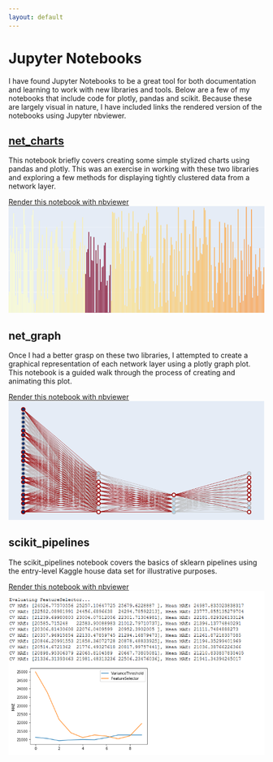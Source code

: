 ```yaml
---
layout: default
---
```


# Jupyter Notebooks

I have found Jupyter Notebooks to be a great tool for both documentation and learning to work with new libraries and tools. Below are a few of my notebooks that include code for plotly, pandas and scikit. Because these are largely visual in nature, I have included links the rendered version of the notebooks using Jupyter nbviewer.  

## [net_charts](https://github.com/kotulc/notebooks/blob/master/net_charts.ipynb)

This notebook briefly covers creating some simple stylized charts using pandas and plotly. This was an exercise in working with these two libraries and exploring a few methods for displaying tightly clustered data from a network layer.  

[Render this notebook with nbviewer](https://nbviewer.jupyter.org/github/kotulc/notebooks/blob/master/net_charts.ipynb)  
![net_charts thumbnail](/images/net_charts.png)  

## net_graph

Once I had a better grasp on these two libraries, I attempted to create a graphical representation of each network layer using a plotly graph plot. This notebook is a guided walk through the process of creating and animating this plot.  

[Render this notebook with nbviewer](https://nbviewer.jupyter.org/github/kotulc/notebooks/blob/master/net_graph.ipynb)  
![net_graph thumbnail](/images/net_graph.png)  

## scikit_pipelines
 
The scikit_pipelines notebook covers the basics of sklearn pipelines using the entry-level Kaggle house data set for illustrative purposes.  
 
[Render this notebook with nbviewer](https://nbviewer.jupyter.org/github/kotulc/notebooks/blob/master/scikit_pipelines.ipynb)  
![pipelines thumbnail](/images/pipeline.png)  